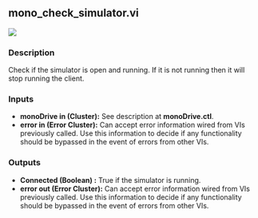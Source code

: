 ## mono_check_simulator.vi
<p class="img_container">
<img class="lg_img" src="https://github.com/monoDriveIO/client/raw/master/WikiPhotos/LV_client/utilities/mono__check__simulatorc.png"   />
</p>

### Description 
Check if the simulator is open and running. If it is not running then it will stop running the client.

### Inputs
- **monoDrive in (Cluster):** See description at **monoDrive.ctl**.
- **error in (Error Cluster):** Can accept error information wired from VIs previously called. Use this information to decide if any functionality should be bypassed in the event of errors from other VIs.


### Outputs

- **Connected (Boolean) :** True if the simulator is running.
- **error out (Error Cluster):** Can accept error information wired from VIs previously called. Use this information to decide if any functionality should be bypassed in the event of errors from other VIs.

<p>&nbsp;</p>